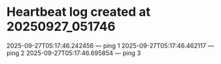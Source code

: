 # Heartbeat log created at 20250927_051746
2025-09-27T05:17:46.242456 — ping 1
2025-09-27T05:17:46.462117 — ping 2
2025-09-27T05:17:46.695854 — ping 3
